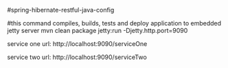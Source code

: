  #spring-hibernate-restful-java-config

 #this command  compiles, builds, tests  and deploy application to embedded   jetty server
 mvn clean package   jetty:run  -Djetty.http.port=9090

service one url: http://localhost:9090/serviceOne


service two url: http://localhost:9090/serviceTwo

